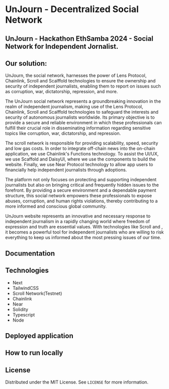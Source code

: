 # UnJourn - Decentralized Social Network

## UnJourn - Hackathon EthSamba 2024 - Social Network for Independent Jornalist.

## Our solution:

UnJourn, the social network, harnesses the power of Lens Protocol, Chainlink, Scroll and Scalffold technologies to ensure the ownership and security of independent journalists, enabling them to report on issues such as corruption, war, dictatorship, repression, and more.

The UnJourn social network represents a groundbreaking innovation in the realm of independent journalism, making use of the Lens Protocol, Chainlink, Scroll and Scalffold technologies to safeguard the interests and security of autonomous journalists worldwide. Its primary objective is to provide a secure and reliable environment in which these professionals can fulfill their crucial role in disseminating information regarding sensitive topics like corruption, war, dictatorship, and repression.

The scroll network is responsible for providing scalability, speed, security and low gas costs. In order to integrate off-chain news into the on-chain application, we use Chainlink's Functions technology. To assist the UI/UX, we use Scaffold and DaisyUI, where we use the components to build the website. Finally, we use Near Protocol technology to allow app users to financially help independent journalists through adoptions.

The platform not only focuses on protecting and supporting independent journalists but also on bringing critical and frequently hidden issues to the forefront. By providing a secure environment and a dependable payment structure, this social network empowers these professionals to expose abuses, corruption, and human rights violations, thereby contributing to a more informed and conscious global community.

UnJourn website represents an innovative and necessary response to independent journalism in a rapidly changing world where freedom of expression and truth are essential values. With technologies like Scroll and , it becomes a powerful tool for independent journalists who are willing to risk everything to keep us informed about the most pressing issues of our time.

## Documentation


## Technologies

- Next
- TailwindCSS
- Scroll Network(Testnet)
- Chainlink
- Near
- Solidity
- Typescript
- Node
  
## Deployed application



## How to run locally



## License

Distributed under the MIT License. See `LICENSE` for more information.